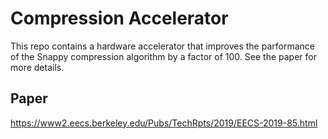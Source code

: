 # Compression Accelerator

This repo contains a hardware accelerator that improves the parformance of the Snappy compression algorithm by a factor of 100. See the paper for more details.

## Paper

https://www2.eecs.berkeley.edu/Pubs/TechRpts/2019/EECS-2019-85.html
